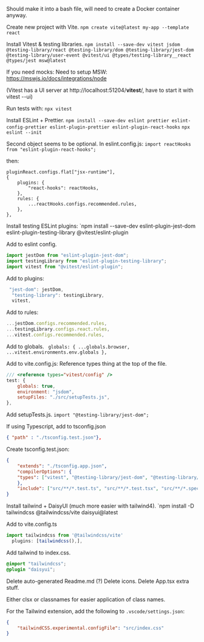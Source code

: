 Should make it into a bash file, will need to create a Docker container anyway.

Create new project with Vite.
`npm create vite@latest my-app --template react`

Install Vitest & testing libraries.
`npm install --save-dev vitest jsdom @testing-library/react @testing-library/dom @testing-library/jest-dom @testing-library/user-event @vitest/ui @types/testing-library__react @types/jest msw@latest`

If you need mocks:
Need to setup MSW: https://mswjs.io/docs/integrations/node

(Vitest has a UI server at http://localhost:51204/__vitest__/, have to start it with vitest --ui)

Run tests with:
`npx vitest`

Install ESLint + Prettier.
`npm install --save-dev eslint prettier eslint-config-prettier eslint-plugin-prettier eslint-plugin-react-hooks`
`npx eslint --init`

Second object seems to be optional.
In eslint.config.js:
`import reactHooks from "eslint-plugin-react-hooks";`

then:
```
pluginReact.configs.flat["jsx-runtime"],
{
	plugins: {
		"react-hooks": reactHooks,
	},
	rules: {
		...reactHooks.configs.recommended.rules,
	},
},
```

Install testing ESLint plugins:
`npm install --save-dev eslint-plugin-jest-dom eslint-plugin-testing-library @vitest/eslint-plugin

Add to eslint config.
```js
import jestDom from "eslint-plugin-jest-dom";
import testingLibrary from "eslint-plugin-testing-library";
import vitest from "@vitest/eslint-plugin";
```

Add to plugins:
```js
 "jest-dom": jestDom,
  "testing-library": testingLibrary,
  vitest,
```

Add to rules:
```js
...jestDom.configs.recommended.rules,
...testingLibrary.configs.react.rules,
...vitest.configs.recommended.rules,
```

Add to globals.
` globals: { ...globals.browser, ...vitest.environments.env.globals },`

Add to vite.config.js:
Reference types thing at the top of the file.
```js
/// <reference types="vitest/config" />
test: {
	globals: true,
	environment: "jsdom",
	setupFiles: "./src/setupTests.js",
},
```

Add setupTests.js.
`import "@testing-library/jest-dom";`

If using Typescript, add to tsconfig.json
```json
{ "path" : "./tsconfig.test.json"},
```

Create tsconfig.test.json:
```json
{
	"extends": "./tsconfig.app.json",
	"compilerOptions": {
	"types": ["vitest", "@testing-library/jest-dom", "@testing-library/react", "@testing-library/user-event"]
	},
	"include": ["src/**/*.test.ts", "src/**/*.test.tsx", "src/**/*.spec.ts", "src/**/*.spec.tsx"]
}
```


Install tailwind + DaisyUI (much more easier with tailwind4).
`npm install -D tailwindcss @tailwindcss/vite daisyui@latest

Add to vite.config.ts
```ts
import tailwindcss from '@tailwindcss/vite'
  plugins: [tailwindcss(),],
```

Add tailwind to index.css.
```css
@import "tailwindcss";
@plugin "daisyui";
```


Delete auto-generated Readme.md (?)
Delete icons.
Delete App.tsx extra stuff.

Either clsx or classnames for easier application of class names.

For the Tailwind extension, add the following to `.vscode/settings.json`:
```json
{
	"tailwindCSS.experimental.configFile": "src/index.css"
}
```